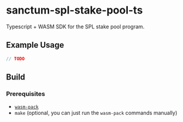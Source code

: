 # sanctum-spl-stake-pool-ts

Typescript + WASM SDK for the SPL stake pool program.

## Example Usage

```ts
// TODO
```

## Build

### Prerequisites

- [`wasm-pack`](https://rustwasm.github.io/wasm-pack/)
- `make` (optional, you can just run the `wasm-pack` commands manually)
